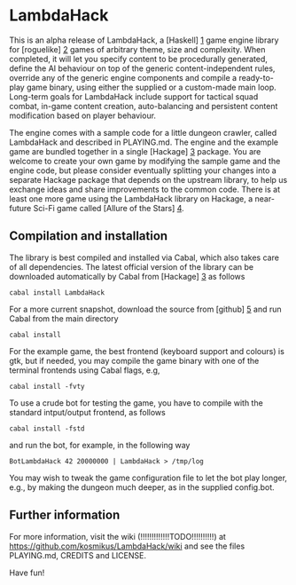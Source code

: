 LambdaHack
==========

This is an alpha release of LambdaHack, a [Haskell] [1] game engine
library for [roguelike] [2] games of arbitrary theme, size and complexity.
When completed, it will let you specify content to be procedurally generated,
define the AI behaviour on top of the generic content-independent rules,
override any of the generic engine components and compile a ready-to-play
game binary, using either the supplied or a custom-made main loop.
Long-term goals for LambdaHack include support for tactical squad combat,
in-game content creation, auto-balancing and persistent content modification
based on player behaviour.

The engine comes with a sample code for a little dungeon crawler,
called LambdaHack and described in PLAYING.md. The engine and the example
game are bundled together in a single [Hackage] [3] package.
You are welcome to create your own game by modifying the sample game
and the engine code, but please consider eventually splitting your changes
into a separate Hackage package that depends on the upstream library,
to help us exchange ideas and share improvements to the common code.
There is at least one more game using the LambdaHack library on Hackage,
a near-future Sci-Fi game called [Allure of the Stars] [4].


Compilation and installation
----------------------------

The library is best compiled and installed via Cabal, which also takes care
of all dependencies. The latest official version of the library
can be downloaded automatically by Cabal from [Hackage] [3] as follows

    cabal install LambdaHack

For a more current snapshot, download the source from [github] [5]
and run Cabal from the main directory

    cabal install

For the example game, the best frontend (keyboard support and colours)
is gtk, but if needed, you may compile the game binary with one
of the terminal frontends using Cabal flags, e.g,

    cabal install -fvty

To use a crude bot for testing the game, you have to compile with
the standard intput/output frontend, as follows

    cabal install -fstd

and run the bot, for example, in the following way

    BotLambdaHack 42 20000000 | LambdaHack > /tmp/log

You may wish to tweak the game configuration file to let the bot play longer,
e.g., by making the dungeon much deeper, as in the supplied config.bot.


Further information
-------------------

For more information, visit the wiki (!!!!!!!!!!!!!TODO!!!!!!!!!!)
at https://github.com/kosmikus/LambdaHack/wiki
and see the files PLAYING.md, CREDITS and LICENSE.

Have fun!



[1]: http://www.haskell.org/
[2]: http://roguebasin.roguelikedevelopment.org/index.php?title=Berlin_Interpretation
[3]: http://hackage.haskell.org/package/LambdaHack
[4]: http://hackage.haskell.org/package/Allure
[5]: http://github.com/kosmikus/LambdaHack
